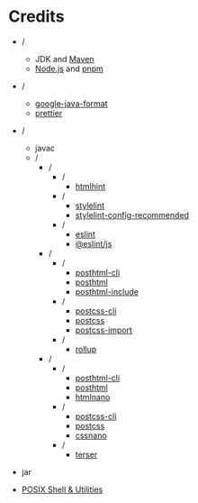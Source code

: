 # Credits

- /
    - JDK and [Maven](https://github.com/apache/maven)
    - [Node.js](https://github.com/nodejs/node) and [pnpm](https://github.com/pnpm/pnpm)

- /
    - [google-java-format](https://github.com/google/google-java-format)
    - [prettier](https://github.com/prettier/prettier)

- /
    - javac
    - /
        - /
            - /
                - [htmlhint](https://github.com/HTMLHint/HTMLHint)
            - /
                - [stylelint](https://github.com/stylelint/stylelint)
                - [stylelint-config-recommended](https://github.com/stylelint/stylelint-config-recommended)
            - /
                - [eslint](https://github.com/eslint/eslint)
                - [@eslint/js](https://github.com/eslint/eslint/tree/main/packages/js)
        - /
            - /
                - [posthtml-cli](https://github.com/posthtml/posthtml-cli)
                - [posthtml](https://github.com/posthtml/posthtml)
                - [posthtml-include](https://github.com/posthtml/posthtml-include)
            - /
                - [postcss-cli](https://github.com/postcss/postcss-cli)
                - [postcss](https://github.com/postcss/postcss)
                - [postcss-import](https://github.com/postcss/postcss-import)
            - /
                - [rollup](https://github.com/rollup/rollup)
        - /
            - /
                - [posthtml-cli](https://github.com/posthtml/posthtml-cli)
                - [posthtml](https://github.com/posthtml/posthtml)
                - [htmlnano](https://github.com/posthtml/htmlnano)
            - /
                - [postcss-cli](https://github.com/postcss/postcss-cli)
                - [postcss](https://github.com/postcss/postcss)
                - [cssnano](https://github.com/cssnano/cssnano)
            - /
                - [terser](https://github.com/terser/terser)

- jar

- [POSIX Shell & Utilities](https://pubs.opengroup.org/onlinepubs/9799919799)
